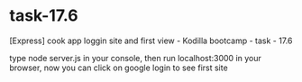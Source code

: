 # task-17.6
[Express] cook app loggin site and first view - Kodilla bootcamp - task - 17.6


type node server.js in your console, then run localhost:3000 in your browser, 
now you can click on google login to see first site

